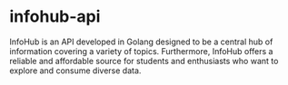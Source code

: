 # infohub-api
InfoHub is an API developed in Golang designed to be a central hub of information covering a variety of topics. Furthermore, InfoHub offers a reliable and affordable source for students and enthusiasts who want to explore and consume diverse data.
